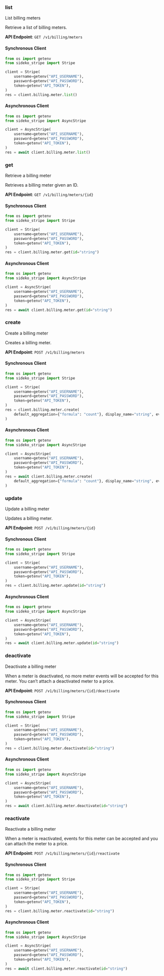 
### list <a name="list"></a>
List billing meters

<p>Retrieve a list of billing meters.</p>

**API Endpoint**: `GET /v1/billing/meters`

#### Synchronous Client

```python
from os import getenv
from sideko_stripe import Stripe

client = Stripe(
    username=getenv("API_USERNAME"),
    password=getenv("API_PASSWORD"),
    token=getenv("API_TOKEN"),
)
res = client.billing.meter.list()
```

#### Asynchronous Client

```python
from os import getenv
from sideko_stripe import AsyncStripe

client = AsyncStripe(
    username=getenv("API_USERNAME"),
    password=getenv("API_PASSWORD"),
    token=getenv("API_TOKEN"),
)
res = await client.billing.meter.list()
```

### get <a name="get"></a>
Retrieve a billing meter

<p>Retrieves a billing meter given an ID.</p>

**API Endpoint**: `GET /v1/billing/meters/{id}`

#### Synchronous Client

```python
from os import getenv
from sideko_stripe import Stripe

client = Stripe(
    username=getenv("API_USERNAME"),
    password=getenv("API_PASSWORD"),
    token=getenv("API_TOKEN"),
)
res = client.billing.meter.get(id="string")
```

#### Asynchronous Client

```python
from os import getenv
from sideko_stripe import AsyncStripe

client = AsyncStripe(
    username=getenv("API_USERNAME"),
    password=getenv("API_PASSWORD"),
    token=getenv("API_TOKEN"),
)
res = await client.billing.meter.get(id="string")
```

### create <a name="create"></a>
Create a billing meter

<p>Creates a billing meter.</p>

**API Endpoint**: `POST /v1/billing/meters`

#### Synchronous Client

```python
from os import getenv
from sideko_stripe import Stripe

client = Stripe(
    username=getenv("API_USERNAME"),
    password=getenv("API_PASSWORD"),
    token=getenv("API_TOKEN"),
)
res = client.billing.meter.create(
    default_aggregation={"formula": "count"}, display_name="string", event_name="string"
)
```

#### Asynchronous Client

```python
from os import getenv
from sideko_stripe import AsyncStripe

client = AsyncStripe(
    username=getenv("API_USERNAME"),
    password=getenv("API_PASSWORD"),
    token=getenv("API_TOKEN"),
)
res = await client.billing.meter.create(
    default_aggregation={"formula": "count"}, display_name="string", event_name="string"
)
```

### update <a name="update"></a>
Update a billing meter

<p>Updates a billing meter.</p>

**API Endpoint**: `POST /v1/billing/meters/{id}`

#### Synchronous Client

```python
from os import getenv
from sideko_stripe import Stripe

client = Stripe(
    username=getenv("API_USERNAME"),
    password=getenv("API_PASSWORD"),
    token=getenv("API_TOKEN"),
)
res = client.billing.meter.update(id="string")
```

#### Asynchronous Client

```python
from os import getenv
from sideko_stripe import AsyncStripe

client = AsyncStripe(
    username=getenv("API_USERNAME"),
    password=getenv("API_PASSWORD"),
    token=getenv("API_TOKEN"),
)
res = await client.billing.meter.update(id="string")
```

### deactivate <a name="deactivate"></a>
Deactivate a billing meter

<p>When a meter is deactivated, no more meter events will be accepted for this meter. You can’t attach a deactivated meter to a price.</p>

**API Endpoint**: `POST /v1/billing/meters/{id}/deactivate`

#### Synchronous Client

```python
from os import getenv
from sideko_stripe import Stripe

client = Stripe(
    username=getenv("API_USERNAME"),
    password=getenv("API_PASSWORD"),
    token=getenv("API_TOKEN"),
)
res = client.billing.meter.deactivate(id="string")
```

#### Asynchronous Client

```python
from os import getenv
from sideko_stripe import AsyncStripe

client = AsyncStripe(
    username=getenv("API_USERNAME"),
    password=getenv("API_PASSWORD"),
    token=getenv("API_TOKEN"),
)
res = await client.billing.meter.deactivate(id="string")
```

### reactivate <a name="reactivate"></a>
Reactivate a billing meter

<p>When a meter is reactivated, events for this meter can be accepted and you can attach the meter to a price.</p>

**API Endpoint**: `POST /v1/billing/meters/{id}/reactivate`

#### Synchronous Client

```python
from os import getenv
from sideko_stripe import Stripe

client = Stripe(
    username=getenv("API_USERNAME"),
    password=getenv("API_PASSWORD"),
    token=getenv("API_TOKEN"),
)
res = client.billing.meter.reactivate(id="string")
```

#### Asynchronous Client

```python
from os import getenv
from sideko_stripe import AsyncStripe

client = AsyncStripe(
    username=getenv("API_USERNAME"),
    password=getenv("API_PASSWORD"),
    token=getenv("API_TOKEN"),
)
res = await client.billing.meter.reactivate(id="string")
```
